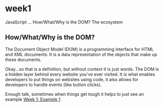 # week1
JavaScript ... How/What/Why is the DOM? The ecosystem

## How/What/Why is the DOM?

The Document Object Model (DOM) is a programming interface for HTML and XML documents.  It is a data representation of the objects that make up these documents.

Okay...so that is a definition, but without context it is just words.  The DOM is a hidden layer behind every website you've ever visited.  It is what enables developers to put things on websites using code, it also allows for developers to handle events (like button clicks).

Enough talk, sometimes when things get tough it helps to just see an example
[Week 1: Example 1](https://codepen.io/easyasabc123/project/editor/ZvkxEr)